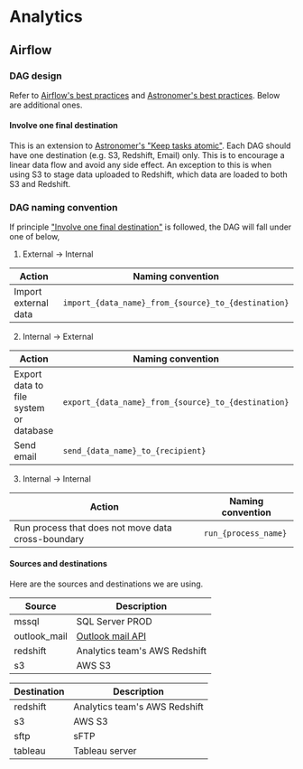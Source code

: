 # Analytics

## Airflow

### DAG design
Refer to [Airflow's best practices](https://airflow.apache.org/docs/apache-airflow/stable/best-practices.html#writing-a-dag) and [Astronomer's best practices](https://docs.astronomer.io/learn/dag-best-practices).
Below are additional ones.

#### Involve one final destination
This is an extension to [Astronomer's "Keep tasks atomic"](https://docs.astronomer.io/learn/dag-best-practices#keep-tasks-atomic).
Each DAG should have one destination (e.g. S3, Redshift, Email) only. 
This is to encourage a linear data flow and avoid any side effect.
An exception to this is when using S3 to stage data uploaded to Redshift, which data are loaded to both S3 and Redshift.

### DAG naming convention
If principle ["Involve one final destination"](#involve-one-final-destination) is followed, the DAG will fall under one of below,
1. External -> Internal

|Action|Naming convention|
|--------|-------|
|Import external data|`import_{data_name}_from_{source}_to_{destination}`|

2. Internal -> External

|Action|Naming convention|
|--------|-------|
|Export data to file system or database| `export_{data_name}_from_{source}_to_{destination}`|
|Send email| `send_{data_name}_to_{recipient}`|

3. Internal -> Internal 

|Action|Naming convention|
|--------|-------|
|Run process that does not move data cross-boundary| `run_{process_name}`|

#### Sources and destinations
Here are the sources and destinations we are using.

|Source|Description|
|--------|--------|
|mssql|SQL Server PROD|
|outlook_mail|[Outlook mail API](https://learn.microsoft.com/en-us/graph/outlook-mail-concept-overview)|
|redshift|Analytics team's AWS Redshift|
|s3|AWS S3|

|Destination|Description|
|--------|--------|
|redshift|Analytics team's AWS Redshift|
|s3|AWS S3|
|sftp|sFTP|
|tableau|Tableau server|